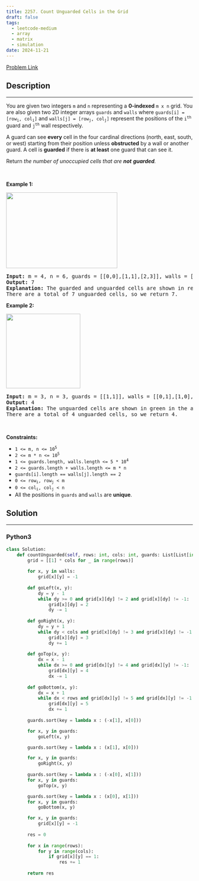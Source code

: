 ```yaml
---
title: 2257. Count Unguarded Cells in the Grid
draft: false
tags: 
  - leetcode-medium
  - array
  - matrix
  - simulation
date: 2024-11-21
---
```


[Problem Link](https://leetcode.com/problems/count-unguarded-cells-in-the-grid/)

## Description

---
<p>You are given two integers <code>m</code> and <code>n</code> representing a <strong>0-indexed</strong> <code>m x n</code> grid. You are also given two 2D integer arrays <code>guards</code> and <code>walls</code> where <code>guards[i] = [row<sub>i</sub>, col<sub>i</sub>]</code> and <code>walls[j] = [row<sub>j</sub>, col<sub>j</sub>]</code> represent the positions of the <code>i<sup>th</sup></code> guard and <code>j<sup>th</sup></code> wall respectively.</p>

<p>A guard can see <b>every</b> cell in the four cardinal directions (north, east, south, or west) starting from their position unless <strong>obstructed</strong> by a wall or another guard. A cell is <strong>guarded</strong> if there is <strong>at least</strong> one guard that can see it.</p>

<p>Return<em> the number of unoccupied cells that are <strong>not</strong> <strong>guarded</strong>.</em></p>

<p>&nbsp;</p>
<p><strong class="example">Example 1:</strong></p>
<img alt="" src="https://assets.leetcode.com/uploads/2022/03/10/example1drawio2.png" style="width: 300px; height: 204px;" />
<pre>
<strong>Input:</strong> m = 4, n = 6, guards = [[0,0],[1,1],[2,3]], walls = [[0,1],[2,2],[1,4]]
<strong>Output:</strong> 7
<strong>Explanation:</strong> The guarded and unguarded cells are shown in red and green respectively in the above diagram.
There are a total of 7 unguarded cells, so we return 7.
</pre>

<p><strong class="example">Example 2:</strong></p>
<img alt="" src="https://assets.leetcode.com/uploads/2022/03/10/example2drawio.png" style="width: 200px; height: 201px;" />
<pre>
<strong>Input:</strong> m = 3, n = 3, guards = [[1,1]], walls = [[0,1],[1,0],[2,1],[1,2]]
<strong>Output:</strong> 4
<strong>Explanation:</strong> The unguarded cells are shown in green in the above diagram.
There are a total of 4 unguarded cells, so we return 4.
</pre>

<p>&nbsp;</p>
<p><strong>Constraints:</strong></p>

<ul>
	<li><code>1 &lt;= m, n &lt;= 10<sup>5</sup></code></li>
	<li><code>2 &lt;= m * n &lt;= 10<sup>5</sup></code></li>
	<li><code>1 &lt;= guards.length, walls.length &lt;= 5 * 10<sup>4</sup></code></li>
	<li><code>2 &lt;= guards.length + walls.length &lt;= m * n</code></li>
	<li><code>guards[i].length == walls[j].length == 2</code></li>
	<li><code>0 &lt;= row<sub>i</sub>, row<sub>j</sub> &lt; m</code></li>
	<li><code>0 &lt;= col<sub>i</sub>, col<sub>j</sub> &lt; n</code></li>
	<li>All the positions in <code>guards</code> and <code>walls</code> are <strong>unique</strong>.</li>
</ul>


## Solution

---
### Python3
``` py title='count-unguarded-cells-in-the-grid'
class Solution:
    def countUnguarded(self, rows: int, cols: int, guards: List[List[int]], walls: List[List[int]]) -> int:
        grid = [[1] * cols for _ in range(rows)]
        
        for x, y in walls:
            grid[x][y] = -1
            
        def goLeft(x, y):
            dy = y - 1
            while dy >= 0 and grid[x][dy] != 2 and grid[x][dy] != -1:
                grid[x][dy] = 2
                dy -= 1
        
        def goRight(x, y):
            dy = y + 1
            while dy < cols and grid[x][dy] != 3 and grid[x][dy] != -1:
                grid[x][dy] = 3
                dy += 1
                
        def goTop(x, y):
            dx = x - 1
            while dx >= 0 and grid[dx][y] != 4 and grid[dx][y] != -1:
                grid[dx][y] = 4
                dx -= 1
                
        def goBottom(x, y):
            dx = x + 1
            while dx < rows and grid[dx][y] != 5 and grid[dx][y] != -1:
                grid[dx][y] = 5
                dx += 1
    
        guards.sort(key = lambda x : (-x[1], x[0]))

        for x, y in guards:
            goLeft(x, y)

        guards.sort(key = lambda x : (x[1], x[0]))

        for x, y in guards:
            goRight(x, y)
        
        guards.sort(key = lambda x : (-x[0], x[1]))
        for x, y in guards:
            goTop(x, y)

        guards.sort(key = lambda x : (x[0], x[1]))
        for x, y in guards:
            goBottom(x, y)

        for x, y in guards:
            grid[x][y] = -1
        
        res = 0
        
        for x in range(rows):
            for y in range(cols):
                if grid[x][y] == 1:
                    res += 1
        
        return res
```

